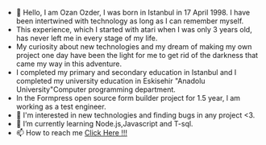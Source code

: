 - 👋 Hello, I am Ozan Ozder, I was born in Istanbul in 17 April 1998. I have been intertwined with technology as long as I can remember myself.
- This experience, which I started with atari when I was only 3 years old, has never left me in every stage of my life.
- My curiosity about new technologies and my dream of making my own project one day have been the light for me to get rid of the darkness that came my way in this adventure.
- I completed my primary and secondary education in Istanbul and I completed my university education in Eskisehir "Anadolu University"Computer programming department.
- In the Formpress open source form builder project for 1.5 year, l am working as a test engineer.
- 👀 I'm interested in new technologies and finding bugs in any project <3.
- 🌱 I’m currently learning Node.js,Javascript and T-sql.
- 📫 How to reach me <a href="https://www.linkedin.com/in/ozan-ozder/">Click Here !!!</a>


